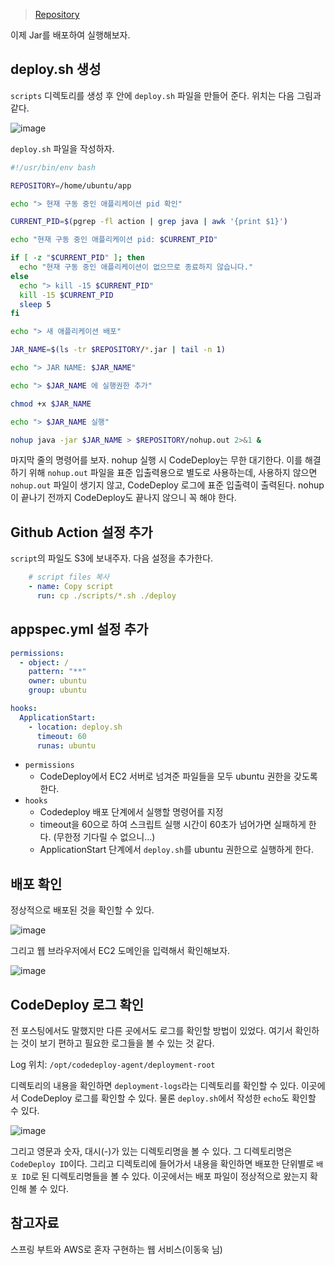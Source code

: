 > [Repository](https://github.com/kimevanjunseok/spring-boot-with-github-action)

이제 Jar를 배포하여 실행해보자.

## deploy.sh 생성

`scripts` 디렉토리를 생성 후 안에 `deploy.sh` 파일을 만들어 준다. 위치는 다음 그림과 같다.

![image](https://user-images.githubusercontent.com/45934117/117677422-667e9480-b1e9-11eb-8f88-45afb82e75c7.png)

`deploy.sh` 파일을 작성하자.

```sh
#!/usr/bin/env bash

REPOSITORY=/home/ubuntu/app

echo "> 현재 구동 중인 애플리케이션 pid 확인"

CURRENT_PID=$(pgrep -fl action | grep java | awk '{print $1}')

echo "현재 구동 중인 애플리케이션 pid: $CURRENT_PID"

if [ -z "$CURRENT_PID" ]; then
  echo "현재 구동 중인 애플리케이션이 없으므로 종료하지 않습니다."
else
  echo "> kill -15 $CURRENT_PID"
  kill -15 $CURRENT_PID
  sleep 5
fi

echo "> 새 애플리케이션 배포"

JAR_NAME=$(ls -tr $REPOSITORY/*.jar | tail -n 1)

echo "> JAR NAME: $JAR_NAME"

echo "> $JAR_NAME 에 실행권한 추가"

chmod +x $JAR_NAME

echo "> $JAR_NAME 실행"

nohup java -jar $JAR_NAME > $REPOSITORY/nohup.out 2>&1 &
```

마지막 줄의 명령어를 보자. nohup 실행 시 CodeDeploy는 무한 대기한다. 이를 해결하기 위해 `nohup.out` 파일을 표준 입출력용으로 별도로 사용하는데, 사용하지 않으면 `nohup.out` 파일이 생기지 않고, CodeDeploy 로그에 표준 입출력이 출력된다. nohup이 끝나기 전까지 CodeDeploy도 끝나지 않으니 꼭 해야 한다.

## Github Action 설정 추가

`script`의 파일도 S3에 보내주자. 다음 설정을 추가한다.

```yaml
    # script files 복사
    - name: Copy script
      run: cp ./scripts/*.sh ./deploy
```

## appspec.yml 설정 추가

```yaml
permissions:
  - object: /
    pattern: "**"
    owner: ubuntu
    group: ubuntu

hooks:
  ApplicationStart:
    - location: deploy.sh
      timeout: 60
      runas: ubuntu
```

- `permissions`
  - CodeDeploy에서 EC2 서버로 넘겨준 파일들을 모두 ubuntu 권한을 갖도록 한다.
- `hooks`
  - Codedeploy 배포 단계에서 실행할 명령어를 지정
  - timeout을 60으로 하여 스크립트 실행 시간이 60초가 넘어가면 실패하게 한다. (무한정 기다릴 수 없으니...)
  - ApplicationStart 단계에서 `deploy.sh`를 ubuntu 권한으로 실행하게 한다.

## 배포 확인

정상적으로 배포된 것을 확인할 수 있다.

![image](https://user-images.githubusercontent.com/45934117/117670619-0b49a380-b1e3-11eb-850a-3b62e32efbed.png)

그리고 웹 브라우저에서 EC2 도메인을 입력해서 확인해보자. 

![image](https://user-images.githubusercontent.com/45934117/117670769-261c1800-b1e3-11eb-8e18-7e8d9e11f168.png)

## CodeDeploy 로그 확인

전 포스팅에서도 말했지만 다른 곳에서도 로그를 확인할 방법이 있었다. 여기서 확인하는 것이 보기 편하고 필요한 로그들을 볼 수 있는 것 같다.

Log 위치: `/opt/codedeploy-agent/deployment-root`

디렉토리의 내용을 확인하면 `deployment-logs`라는 디렉토리를 확인할 수 있다. 이곳에서 CodeDeploy 로그를 확인할 수 있다. 물론 `deploy.sh`에서 작성한 `echo`도 확인할 수 있다.

![image](https://user-images.githubusercontent.com/45934117/117804878-45727e00-b293-11eb-9242-a7cb5921f5ff.png)

그리고 영문과 숫자, 대시(-)가 있는 디렉토리명을 볼 수 있다. 그 디렉토리명은 `CodeDeploy ID`이다. 그리고 디렉토리에 들어가서 내용을 확인하면 배포한 단위별로 `배포 ID`로 된 디렉토리명들을 볼 수 있다. 이곳에서는 배포 파일이 정상적으로 왔는지 확인해 볼 수 있다.

## 참고자료

스프링 부트와 AWS로 혼자 구현하는 웹 서비스(이동욱 님)